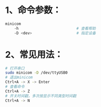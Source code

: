 # 1、命令参数：

```bash
minicom
	-h                          # 查看帮助
	-D <dev>                    # 指定设备
```

# 2、常见用法：

```bash
# 打开串口
sudo minicom -D /dev/ttyUSB0
# 退出minicom
Ctrl+A -> X -> Enter
# 查看命令
Ctrl+A -> Z
# 开关时间戳，多次按显示不同类型时间戳
Ctrl+A -> N
```

